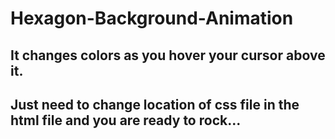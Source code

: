 # Hexagon-Background-Animation

## It changes colors as you hover your cursor above it.
## Just need to change location of css file in the html file and you are ready to rock...
